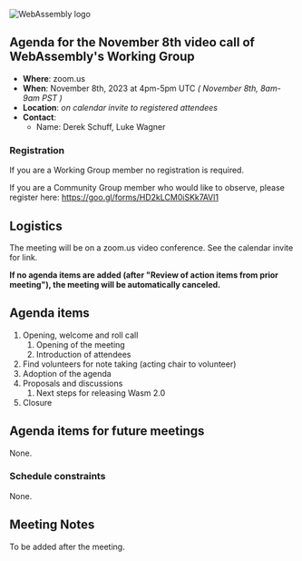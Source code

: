 ![WebAssembly logo](/images/WebAssembly.png)

## Agenda for the November 8th video call of WebAssembly's Working Group

- **Where**: zoom.us
- **When**: November 8th, 2023 at 4pm-5pm UTC *( November 8th, 8am-9am PST )*
- **Location**: *on calendar invite to registered attendees*
- **Contact**:
    - Name: Derek Schuff, Luke Wagner

### Registration

If you are a Working Group member no registration is required.

If you are a Community Group member who would like to observe, please register here: https://goo.gl/forms/HD2kLCM0iSKk7AVl1

## Logistics

The meeting will be on a zoom.us video conference.
See the calendar invite for link.

**If no agenda items are added (after "Review of action items from prior meeting"),
the meeting will be automatically canceled.**

## Agenda items

1. Opening, welcome and roll call
    1. Opening of the meeting
    1. Introduction of attendees
1. Find volunteers for note taking (acting chair to volunteer)
1. Adoption of the agenda
1. Proposals and discussions
    1. Next steps for releasing Wasm 2.0
1. Closure

## Agenda items for future meetings

None.

### Schedule constraints

None.

## Meeting Notes

To be added after the meeting.
